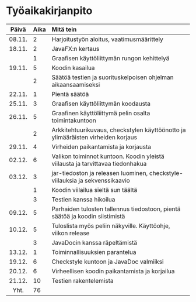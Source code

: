 # Työaikakirjanpito

| **Päivä** | **Aika** | **Mitä tein**   |
| :-----:|:-----| :---------|
| 08.11. | 2    | Harjoitustyön aloitus, vaatimusmäärittely |
| 18.11. | 2    | JavaFX:n kertaus |
|        | 1    | Graafisen käyttöliittymän rungon kehittelyä |
| 19.11. | 5    | Koodin kasailua |
|        | 2    | Säätöä testien ja suorituskelpoisen ohjelman aikaansaamiseksi |
| 22.11. | 1    | Pientä säätöä |
| 25.11. | 3    | Graafisen käyttöliittymän koodausta |
| 26.11. | 5    | Graafinen käyttöliittymä pelin osalta toimintakuntoon |
|        | 2    | Arkkitehtuurikuvaus, checkstylen käyttöönotto ja ylimääräisten virheiden korjaus |
| 29.11. | 4    | Virheiden paikantamista ja korjausta |
| 02.12. | 6    | Valikon toiminnot kuntoon. Koodin yleistä viilausta ja tarvittavaa tiedonhakua |
| 03.12. | 3    | jar-tiedoston ja releasen luominen, checkstyle-viilauksia ja sekvenssikaavio |
|        | 1    | Koodin viilailua sieltä sun täältä |
|        | 3    | Testien kanssa hikoilua |
| 09.12. | 5    | Parhaiden tulosten tallennus tiedostoon, pientä säätöä ja koodin siistimistä |
| 10.12. | 5    | Tuloslista myös peliin näkyville. Käyttöohje, viikon release |
|        | 3    | JavaDocin kanssa räpeltämistä |
| 13.12. | 1    | Toiminnallisuuksien parantelua |
| 19.12. | 6    | Checkstyle kuntoon ja JavaDoc valmiiksi |
| 20.12. | 6    | Virheellisen koodin paikantamista ja korjailua |
| 21.12. | 10   | Testien rakentelemista |
| Yht.   | 76   |
